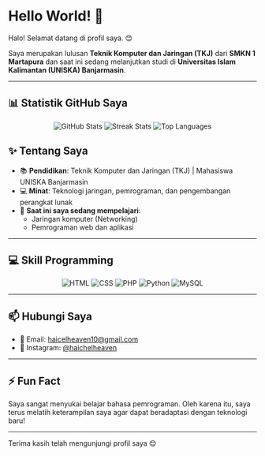 # Hello World! 👋

Halo! Selamat datang di profil saya. 😊

Saya merupakan lulusan **Teknik Komputer dan Jaringan (TKJ)** dari **SMKN 1 Martapura** dan saat ini sedang melanjutkan studi di **Universitas Islam Kalimantan (UNISKA) Banjarmasin**.

---
## 📊 Statistik GitHub Saya
<div align="center">
  <img src="https://github-readme-stats.vercel.app/api?username=yourusername&show_icons=true&theme=radical" alt="GitHub Stats" />
  <img src="https://github-readme-streak-stats.herokuapp.com/?user=yourusername&theme=radical" alt="Streak Stats" />
  <img src="https://github-readme-stats.vercel.app/api/top-langs/?username=yourusername&layout=compact&theme=radical" alt="Top Languages" />
</div>

## ✨ Tentang Saya
- 📚 **Pendidikan**: Teknik Komputer dan Jaringan (TKJ) | Mahasiswa UNISKA Banjarmasin  
- 💻 **Minat**: Teknologi jaringan, pemrograman, dan pengembangan perangkat lunak  
- 🌱 **Saat ini saya sedang mempelajari**:  
  - Jaringan komputer (Networking)  
  - Pemrograman web dan aplikasi  

---

## 💻 Skill Programming
<div align="center">
  <img src="https://img.shields.io/badge/HTML-E34F26?style=for-the-badge&logo=html5&logoColor=white" alt="HTML" />
  <img src="https://img.shields.io/badge/CSS-1572B6?style=for-the-badge&logo=css3&logoColor=white" alt="CSS" />
  <img src="https://img.shields.io/badge/PHP-777BB4?style=for-the-badge&logo=php&logoColor=white" alt="PHP" />
  <img src="https://img.shields.io/badge/Python-3776AB?style=for-the-badge&logo=python&logoColor=white" alt="Python" />
  <img src="https://img.shields.io/badge/MySQL-4479A1?style=for-the-badge&logo=mysql&logoColor=white" alt="MySQL" />
</div>

---

## 📫 Hubungi Saya
- 📧 Email: [haicelheaven10@gmail.com](mailto:your.haicelheaven10@gmail.com)
- 📸 Instagram: [@haichelheaven](https://instagram.com/yourusername)

---

## ⚡ Fun Fact
Saya sangat menyukai belajar bahasa pemrograman. Oleh karena itu, saya terus melatih keterampilan saya agar dapat beradaptasi dengan teknologi baru!

---

Terima kasih telah mengunjungi profil saya 😊
